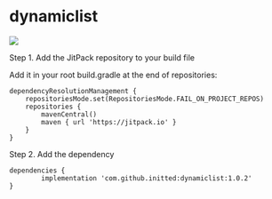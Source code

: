 # dynamiclist

[![](https://jitpack.io/v/initted/dynamiclist.svg)](https://jitpack.io/#initted/dynamiclist)

Step 1. Add the JitPack repository to your build file

Add it in your root build.gradle at the end of repositories:

	dependencyResolutionManagement {
		repositoriesMode.set(RepositoriesMode.FAIL_ON_PROJECT_REPOS)
		repositories {
			mavenCentral()
			maven { url 'https://jitpack.io' }
		}
	}
 
Step 2. Add the dependency

	dependencies {
	        implementation 'com.github.initted:dynamiclist:1.0.2'
	}
